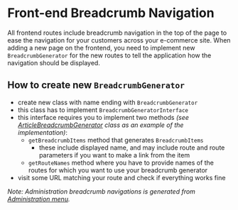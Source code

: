 # Front-end Breadcrumb Navigation

All frontend routes include breadcrumb navigation in the top of the page to ease the navigation for your customers across your e-commerce site.
When adding a new page on the frontend, you need to implement new `BreadcrumbGenerator` for the new routes to tell the application how the navigation should be displayed.

## How to create new `BreadcrumbGenerator`

- create new class with name ending with `BreadcrumbGenerator`
- this class has to implement `BreadcrumbGeneratorInterface`
- this interface requires you to implement two methods *(see [ArticleBreadcrumbGenerator](/packages/framework/src/Model/Article/ArticleBreadcrumbGenerator.php) class as an example of the implementation)*:
    - `getBreadcrumbItems` method that generates `BreadcrumbItems`
        - these include displayed name, and may include route and route parameters if you want to make a link from the item
    - `getRouteNames` method where you have to provide names of the routes for which you want to use your breadcrumb generator
- visit some URL matching your route and check if everything works fine

*Note: Administration breadcrumb navigations is generated from [Administration menu](/docs/administration/administration-menu.md#routing-extension).*
